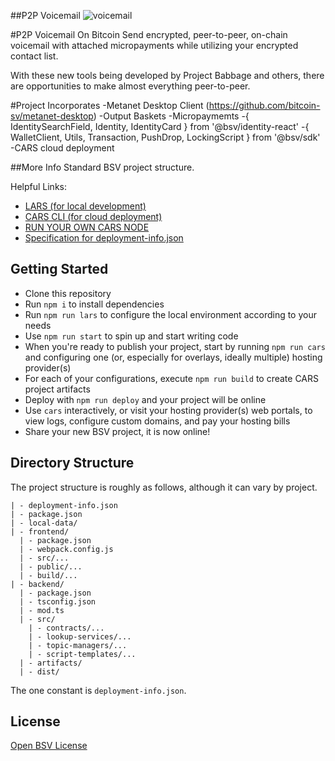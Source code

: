 ##P2P Voicemail
![voicemail](https://github.com/user-attachments/assets/3f1b4f17-7147-4f29-89ce-01fcba3909f6)

#P2P Voicemail On Bitcoin
Send encrypted, peer-to-peer, on-chain voicemail with attached micropayments while utilizing your encrypted contact list.

With these new tools being developed by Project Babbage and others, there are opportunities to make almost everything peer-to-peer.

#Project Incorporates
-Metanet Desktop Client (https://github.com/bitcoin-sv/metanet-desktop)
-Output Baskets
-Micropaymemts
-{ IdentitySearchField, Identity, IdentityCard } from '@bsv/identity-react'
-{ WalletClient, Utils, Transaction, PushDrop, LockingScript } from '@bsv/sdk'
-CARS cloud deployment


##More Info
Standard BSV project structure.

Helpful Links:

- [LARS (for local development)](https://github.com/bitcoin-sv/lars)
- [CARS CLI (for cloud deployment)](https://github.com/bitcoin-sv/cars-cli)
- [RUN YOUR OWN CARS NODE](https://github.com/bitcoin-sv/cars-node)
- [Specification for deployment-info.json](https://github.com/bitcoin-sv/BRCs/blob/master/apps/0102.md)

## Getting Started

- Clone this repository
- Run `npm i` to install dependencies
- Run `npm run lars` to configure the local environment according to your needs
- Use `npm run start` to spin up and start writing code
- When you're ready to publish your project, start by running `npm run cars` and configuring one (or, especially for overlays, ideally multiple) hosting provider(s)
- For each of your configurations, execute `npm run build` to create CARS project artifacts
- Deploy with `npm run deploy` and your project will be online
- Use `cars` interactively, or visit your hosting provider(s) web portals, to view logs, configure custom domains, and pay your hosting bills
- Share your new BSV project, it is now online!

## Directory Structure

The project structure is roughly as follows, although it can vary by project.

```
| - deployment-info.json
| - package.json
| - local-data/
| - frontend/
  | - package.json
  | - webpack.config.js
  | - src/...
  | - public/...
  | - build/...
| - backend/
  | - package.json
  | - tsconfig.json
  | - mod.ts
  | - src/
    | - contracts/...
    | - lookup-services/...
    | - topic-managers/...
    | - script-templates/...
  | - artifacts/
  | - dist/
```

The one constant is `deployment-info.json`.

## License

[Open BSV License](./LICENSE.txt)
